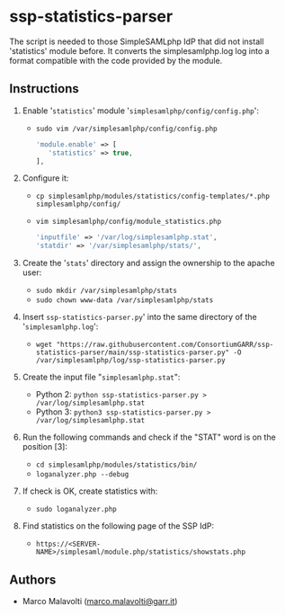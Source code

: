 # ssp-statistics-parser
The script is needed to those SimpleSAMLphp IdP that did not install 'statistics' module before. It converts the simplesamlphp.log log into a format compatible with the code provided by the module.

## Instructions

1. Enable '`statistics`' module '`simplesamlphp/config/config.php`':
   * `sudo vim /var/simplesamlphp/config/config.php`
   
     ```php
     'module.enable' => [
        'statistics' => true,
     ],
     ```

2. Configure it:
   * `cp simplesamlphp/modules/statistics/config-templates/*.php simplesamlphp/config/`
   * `vim simplesamlphp/config/module_statistics.php`
   
     ```php
     'inputfile' => '/var/log/simplesamlphp.stat',
     'statdir' => '/var/simplesamlphp/stats/',
     ```

3. Create the '`stats`' directory and assign the ownership to the apache user:
   * `sudo mkdir /var/simplesamlphp/stats`
   * `sudo chown www-data /var/simplesamlphp/stats`
   
4. Insert `ssp-statistics-parser.py`' into the same directory of the '`simplesamlphp.log`':
   * `wget "https://raw.githubusercontent.com/ConsortiumGARR/ssp-statistics-parser/main/ssp-statistics-parser.py" -O /var/simplesamlphp/log/ssp-statistics-parser.py`

5. Create the input file "`simplesamlphp.stat`":
   * Python 2: `python ssp-statistics-parser.py > /var/log/simplesamlphp.stat`
   * Python 3: `python3 ssp-statistics-parser.py > /var/log/simplesamlphp.stat`

6. Run the following commands and check if the "STAT" word is on the position [3]:
   * `cd simplesamlphp/modules/statistics/bin/`
   * `loganalyzer.php --debug`

7. If check is OK, create statistics with:
   * `sudo loganalyzer.php`

8. Find statistics on the following page of the SSP IdP:
   * `https://<SERVER-NAME>/simplesaml/module.php/statistics/showstats.php`

## Authors
 * Marco Malavolti (marco.malavolti@garr.it)
